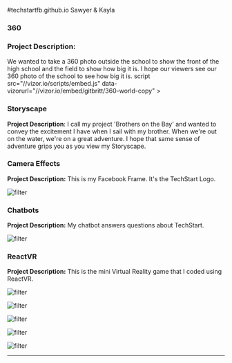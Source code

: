 #techstartfb.github.io
Sawyer & Kayla 

### 360

### **Project Description:**
We wanted to take a 360 photo outside the school to show the front of the high school and the field to show how big it is. I hope our viewers see our 360 photo of the school to see how big it is. 
script src="//vizor.io/scripts/embed.js" data-vizorurl="//vizor.io/embed/gitbritt/360-world-copy" ></script>


### Storyscape

**Project Description**:
I call my project 'Brothers on the Bay' and wanted to convey the excitement I have when I sail with my brother. When we're out on the water, we're on a great adventure. I hope that same sense of adventure grips you as you view my Storyscape.

<script src="//patches.vizor.io/scripts/embed.js" data-vizorurl="//patches.vizor.io/embed/kolsen/storyscape-project" ></script>

### Camera Effects

**Project Description:**
This is my Facebook Frame. It's the TechStart Logo. 

![filter](/Camera_Effects_fbtechstart.png)

### Chatbots

**Project Description:**
My chatbot answers questions about TechStart. 

![filter](/Chatbots_fbtechstart.png)

### ReactVR

**Project Description:**
This is the mini Virtual Reality game that I coded using ReactVR. 

![filter](/ReactVR_Image1_fbtechstart.png)

![filter](/ReactVR_Image2_fbtechstart.png)

![filter](/ReactVR_Image3_fbtechstart.png)

![filter](/ReactVR_Image4_fbtechstart.png)

![filter](/ReactVR_Image5_fbtechstart.png)


***
